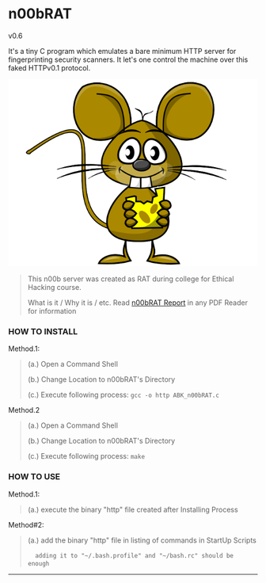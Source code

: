 
# n00bRAT

v0.6

It's a tiny C program which emulates a bare minimum HTTP server for fingerprinting security scanners.
It let's one control the machine over this faked HTTPv0.1 protocol.

![image of Rat](rat.png)

> This n00b server was created as RAT during college for Ethical Hacking course.
>
> What is it / Why it is / etc.
> Read [n00bRAT Report](./n00bRAT_Report.pdf) in any PDF Reader for information


### HOW TO INSTALL

Method.1:
> (a.) Open a Command Shell
>
> (b.) Change Location to n00bRAT's Directory
>
> (c.) Execute following process:	`gcc -o http ABK_n00bRAT.c`

Method.2
> (a.) Open a Command Shell
>
> (b.) Change Location to n00bRAT's Directory
>
> (c.) Execute following process:	`make`



### HOW TO USE

Method.1:
> (a.) execute the binary "http" file created after Installing Process

Method#2:
> (a.) add the binary "http" file in listing of commands in StartUp Scripts
>
>       adding it to "~/.bash.profile" and "~/bash.rc" should be enough

---
